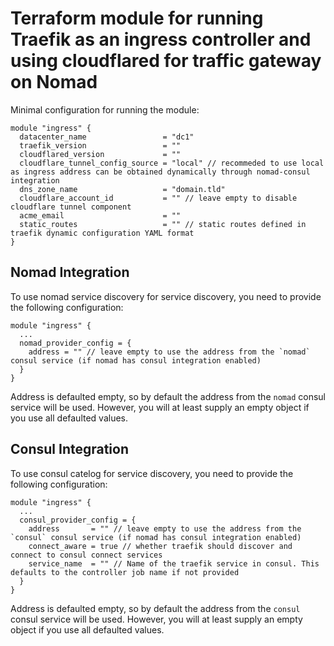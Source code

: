 # Terraform module for running Traefik as an ingress controller and using cloudflared for traffic gateway on Nomad

Minimal configuration for running the module:

```hcl
module "ingress" {
  datacenter_name                 = "dc1"
  traefik_version                 = ""
  cloudflared_version             = ""
  cloudflare_tunnel_config_source = "local" // recommeded to use local as ingress address can be obtained dynamically through nomad-consul integration
  dns_zone_name                   = "domain.tld"
  cloudflare_account_id           = "" // leave empty to disable cloudflare tunnel component
  acme_email                      = ""
  static_routes                   = "" // static routes defined in traefik dynamic configuration YAML format
}
```

## Nomad Integration

To use nomad service discovery for service discovery, you need to provide the
following configuration:

```hcl
module "ingress" {
  ...
  nomad_provider_config = {
    address = "" // leave empty to use the address from the `nomad` consul service (if nomad has consul integration enabled)
  }
}
```

Address is defaulted empty, so by default the address from the `nomad` consul
service will be used. However, you will at least supply an empty object if you
use all defaulted values.

## Consul Integration

To use consul catelog for service discovery, you need to provide the following configuration:

```hcl
module "ingress" {
  ...
  consul_provider_config = {
    address       = "" // leave empty to use the address from the `consul` consul service (if nomad has consul integration enabled)
    connect_aware = true // whether traefik should discover and connect to consul connect services
    service_name  = "" // Name of the traefik service in consul. This defaults to the controller job name if not provided
  }
}
```

Address is defaulted empty, so by default the address from the `consul` consul
service will be used. However, you will at least supply an empty object if you
use all defaulted values.
